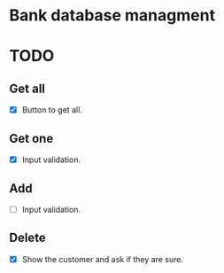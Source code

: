 # Bank database managment

# TODO

## Get all

- [x] Button to get all.

## Get one

- [x] Input validation.

## Add

- [ ] Input validation.

## Delete

- [x] Show the customer and ask if they are sure.
